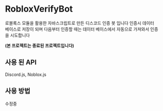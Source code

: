 # RobloxVerifyBot
로블록스 모듈을 활용한 자바스크립트로 만든 디스코드 인증 봇 입니다 인증시 데이터 베이스로 저장이 되며 다음부터 인증할 때는 데이터 베이스에서 자동으로 가져와서 인증을 시도합니다

**(본 프로젝트는 종료된 프로젝트입니다)**

## 사용 된 API
Discord.js, Noblox.js

## 사용 방법
수정중
